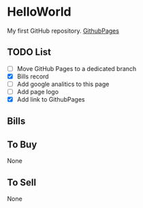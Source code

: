 # HelloWorld

My first GitHub repository. [GithubPages](https://yuan-quan.github.io/HelloWorld/)

## TODO List

- [ ] Move GitHub Pages to a dedicated branch
- [x] Bills record
- [ ] Add google analitics to this page
- [ ] Add page logo
- [x] Add link to GithubPages

## Bills



## To Buy

None

## To Sell

None

